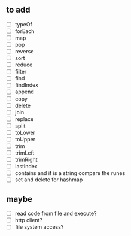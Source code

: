 ## to add
- [ ] typeOf
- [ ] forEach
- [ ] map
- [ ] pop
- [ ] reverse
- [ ] sort
- [ ] reduce
- [ ] filter
- [ ] find
- [ ] findIndex
- [ ] append
- [ ] copy
- [ ] delete
- [ ] join
- [ ] replace
- [ ] split
- [ ] toLower
- [ ] toUpper
- [ ] trim
- [ ] trimLeft
- [ ] trimRight
- [ ] lastIndex
- [ ] contains and if is a string compare the runes
- [ ] set and delete for hashmap

## maybe
- [ ] read code from file and execute?
- [ ] http client?
- [ ] file system access?
